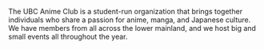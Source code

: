 The UBC Anime Club is a student-run organization that brings together individuals who share a passion for anime, manga, and Japanese culture. We have members from all across the lower mainland, and we host big and small events all throughout the year.
